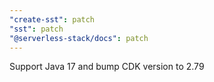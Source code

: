 ```yaml
---
"create-sst": patch
"sst": patch
"@serverless-stack/docs": patch
---
```


Support Java 17 and bump CDK version to 2.79
